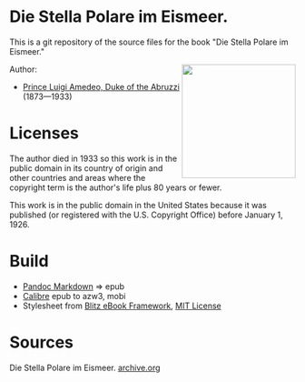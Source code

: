 # Die Stella Polare im Eismeer.

This is a git repository of the source files for the book "Die Stella Polare im Eismeer."

<img align="right" width="200"  src="https://user-images.githubusercontent.com/13177792/193683516-e5249e88-43fc-4cd9-85ec-a3e9e4011fd2.jpg">

Author:

* [Prince Luigi Amedeo, Duke of the Abruzzi](https://en.wikipedia.org/wiki/Prince_Luigi_Amedeo,_Duke_of_the_Abruzzi) (1873—1933)


# Licenses
The author died in 1933 so this work is in the public domain in its country of
origin and other countries and areas where the copyright term is the author's life
plus 80 years or fewer.

This work is in the public domain in the United States because it was
published (or registered with the U.S. Copyright Office)
before January 1, 1926.


# Build
* [Pandoc Markdown](https://pandoc.org/MANUAL.html#pandocs-markdown) => epub
* [Calibre](https://calibre-ebook.com/) epub to azw3, mobi
* Stylesheet from [Blitz eBook Framework](https://friendsofepub.github.io/Blitz/), [MIT License](https://github.com/FriendsOfEpub/Blitz/blob/master/LICENSE)

# Sources
Die Stella Polare im Eismeer. [archive.org](https://archive.org/details/bub_gb_KkQNAQAAIAAJ)

